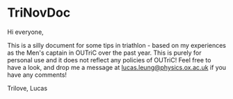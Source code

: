# TriNovDoc

Hi everyone,

This is a silly document for some tips in triathlon - based on my experiences as the Men's captain in OUTriC over the past year. This is purely for personal use and it does not reflect any policies of OUTriC! Feel free to have a look, and drop me a message at lucas.leung@physics.ox.ac.uk if you have any comments!

Trilove,
Lucas
